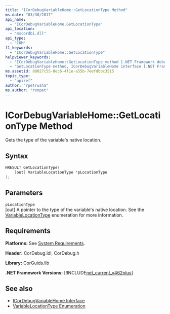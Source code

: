 ```yaml
---
title: "ICorDebugVariableHome::GetLocationType Method"
ms.date: "03/30/2017"
api_name: 
  - "ICorDebugVariableHome.GetLocationType"
api_location: 
  - "mscordbi.dll"
api_type: 
  - "COM"
f1_keywords: 
  - "ICorDebugVariableHome::GetLocationType"
helpviewer_keywords: 
  - "ICorDebugVariableHome::GetLocationType method [.NET Framework debugging]"
  - "GetLocationType method, ICorDebugVariableHome interface [.NET Framework debugging]"
ms.assetid: 88027c55-8ec6-4f1e-a55b-7eefdbbc3515
topic_type: 
  - "apiref"
author: "rpetrusha"
ms.author: "ronpet"
---
```

# ICorDebugVariableHome::GetLocationType Method
Gets the type of the variable's native location.  
  
## Syntax  
  
```cpp  
HRESULT GetLocationType(  
    [out] VariableLocationType *pLocationType  
);  
```  
  
## Parameters  
 `pLocationType`  
 [out] A pointer to the type of the variable's native location.  See the [VariableLocationType](../../../../docs/framework/unmanaged-api/debugging/variablelocationtype-enumeration.md) enumeration for more information.  
  
## Requirements  
 **Platforms:** See [System Requirements](../../../../docs/framework/get-started/system-requirements.md).  
  
 **Header:** CorDebug.idl, CorDebug.h  
  
 **Library:** CorGuids.lib  
  
 **.NET Framework Versions:** [!INCLUDE[net_current_v462plus](../../../../includes/net-current-v462plus-md.md)]  
  
## See also

- [ICorDebugVariableHome Interface](../../../../docs/framework/unmanaged-api/debugging/icordebugvariablehome-interface.md)
- [VariableLocationType Enumeration](../../../../docs/framework/unmanaged-api/debugging/variablelocationtype-enumeration.md)
